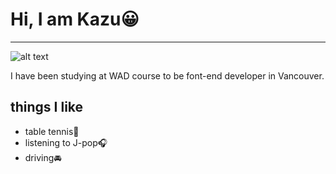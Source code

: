 # Hi, I am Kazu😀

---

![alt text](../me_in_the_beach3.jpg)

I have been studying at WAD course to be font-end developer in Vancouver.

## things I like

- table tennis🏓
- listening to J-pop🎧
- driving🚘
